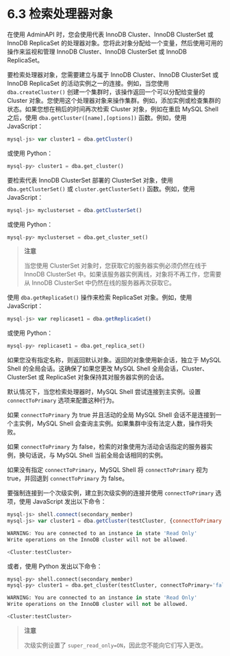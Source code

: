 # 6.3 检索处理器对象

在使用 AdminAPI 时，您会使用代表 InnoDB Cluster、InnoDB ClusterSet 或 InnoDB ReplicaSet 的处理器对象。您将此对象分配给一个变量，然后使用可用的操作来监视和管理 InnoDB Cluster、InnoDB ClusterSet 或 InnoDB ReplicaSet。

要检索处理器对象，您需要建立与属于 InnoDB Cluster、InnoDB ClusterSet 或 InnoDB ReplicaSet 的活动实例之一的连接。例如，当您使用 `dba.createCluster()` 创建一个集群时，该操作返回一个可以分配给变量的 Cluster 对象。您使用这个处理器对象来操作集群。例如，添加实例或检查集群的状态。如果您想在稍后的时间再次检索 Cluster 对象，例如在重启 MySQL Shell 之后，使用 `dba.getCluster([name],[options])` 函数。例如，使用 JavaScript：

```javascript
mysql-js> var cluster1 = dba.getCluster()
```

或使用 Python：

```python
mysql-py> cluster1 = dba.get_cluster()
```

要检索代表 InnoDB ClusterSet 部署的 ClusterSet 对象，使用 `dba.getClusterSet()` 或 `cluster.getClusterSet()` 函数。例如，使用 JavaScript：

```javascript
mysql-js> myclusterset = dba.getClusterSet()
```

或使用 Python：

```python
mysql-py> myclusterset = dba.get_cluster_set()
```

> **注意**
>
> 当您使用 ClusterSet 对象时，您获取它的服务器实例必须仍然在线于 InnoDB ClusterSet 中。如果该服务器实例离线，对象将不再工作，您需要从 InnoDB ClusterSet 中仍然在线的服务器再次获取它。

使用 `dba.getReplicaSet()` 操作来检索 ReplicaSet 对象。例如，使用 JavaScript：

```javascript
mysql-js> var replicaset1 = dba.getReplicaSet()
```

或使用 Python：

```python
mysql-py> replicaset1 = dba.get_replica_set()
```

如果您没有指定名称，则返回默认对象。返回的对象使用新会话，独立于 MySQL Shell 的全局会话。这确保了如果您更改 MySQL Shell 全局会话，Cluster、ClusterSet 或 ReplicaSet 对象保持其对服务器实例的会话。

默认情况下，当您检索处理器时，MySQL Shell 尝试连接到主实例。设置 `connectToPrimary` 选项来配置这种行为。

如果 `connectToPrimary` 为 true 并且活动的全局 MySQL Shell 会话不是连接到一个主实例，MySQL Shell 会查询主实例。如果集群中没有法定人数，操作将失败。

如果 `connectToPrimary` 为 false，检索的对象使用为活动会话指定的服务器实例，换句话说，与 MySQL Shell 当前全局会话相同的实例。

如果没有指定 `connectToPrimary`，MySQL Shell 将 `connectToPrimary` 视为 true，并回退到 `connectToPrimary` 为 false。

要强制连接到一个次级实例，建立到次级实例的连接并使用 `connectToPrimary` 选项，使用 JavaScript 发出以下命令：

```javascript
mysql-js> shell.connect(secondary_member)
mysql-js> var cluster1 = dba.getCluster(testCluster, {connectToPrimary:false})

WARNING: You are connected to an instance in state 'Read Only'
Write operations on the InnoDB cluster will not be allowed.

<Cluster:testCluster>
```

或者，使用 Python 发出以下命令：

```python
mysql-py> shell.connect(secondary_member)	
mysql-py> cluster1 = dba.get_cluster(testCluster, connectToPrimary='false')

WARNING: You are connected to an instance in state 'Read Only'
Write operations on the InnoDB cluster will not be allowed.

<Cluster:testCluster>
```

> **注意**
>
> 次级实例设置了 `super_read_only=ON`，因此您不能向它们写入更改。